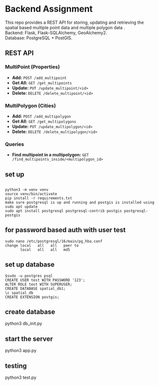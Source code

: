 # Backend Assignment
This repo provides a REST API for storing, updating and retrieving the spatial 
based multiple point data and multiple polygon data .  
Backend: Flask, Flask-SQLAlchemy, GeoAlchemy2.  
Database: PostgreSQL + PostGIS.  

## REST API 

### MultiPoint (Properties)  
- **Add:** `POST /add_multipoint`  
- **Get All:** `GET /get_multipoints`  
- **Update:** `PUT /update_multipoint/<id>`  
- **Delete:** `DELETE /delete_multipoint/<id>`  

### MultiPolygon (Cities)  
- **Add:** `POST /add_multipolygon`  
- **Get All:** `GET /get_multipolygons`  
- **Update:** `PUT /update_multipolygon/<id>`  
- **Delete:** `DELETE /delete_multipolygon/<id>`  

### Queries  
- **Find multipoint in a multipolygon:** `GET /find_multipoints_inside/<multipolygon_id>`


## set up
```

python3 -m venv venv
source venv/bin/activate
pip install -r requirements.txt
make sure postgresql is up and running and postgis is installed using
sudo apt update
sudo apt install postgresql postgresql-contrib postgis postgresql-postgis

```

## for password based auth with user test
```
sudo nano /etc/postgresql/16/main/pg_hba.conf
change local   all   all   peer to 
       local   all   all   md5
```

## set up database
```
$sudo -u postgres psql
CREATE USER test WITH PASSWORD '123';
ALTER ROLE test WITH SUPERUSER;
CREATE DATABASE spatial_db1;
\c spatial_db
CREATE EXTENSION postgis;
```


## create database
python3 db_init.py

## start the server
python3 app.py

## testing 
python3 test.py
